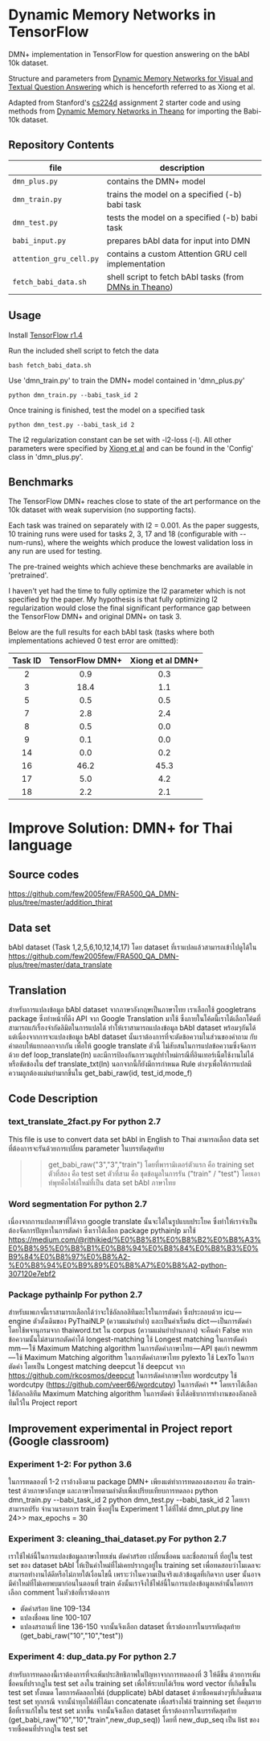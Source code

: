 # Dynamic Memory Networks in TensorFlow

DMN+ implementation in TensorFlow for question answering on the bAbI 10k dataset.

Structure and parameters from [Dynamic Memory Networks for Visual and Textual Question Answering](https://arxiv.org/abs/1603.01417) which is henceforth referred to as Xiong et al.

Adapted from Stanford's [cs224d](http://cs224d.stanford.edu/) assignment 2 starter code and using methods from [Dynamic Memory Networks in Theano](https://github.com/YerevaNN/Dynamic-memory-networks-in-Theano) for importing the Babi-10k dataset.

## Repository Contents
| file | description |
| --- | --- |
| `dmn_plus.py` | contains the DMN+ model |
| `dmn_train.py` | trains the model on a specified (-b) babi task|
| `dmn_test.py` | tests the model on a specified (-b) babi task |
| `babi_input.py` | prepares bAbI data for input into DMN |
| `attention_gru_cell.py` | contains a custom Attention GRU cell implementation |
| `fetch_babi_data.sh` | shell script to fetch bAbI tasks (from [DMNs in Theano](https://github.com/YerevaNN/Dynamic-memory-networks-in-Theano)) |

## Usage
Install [TensorFlow r1.4](https://www.tensorflow.org/install/)

Run the included shell script to fetch the data

	bash fetch_babi_data.sh

Use 'dmn_train.py' to train the DMN+ model contained in 'dmn_plus.py'

	python dmn_train.py --babi_task_id 2

Once training is finished, test the model on a specified task

	python dmn_test.py --babi_task_id 2

The l2 regularization constant can be set with -l2-loss (-l). All other parameters were specified by [Xiong et al](https://arxiv.org/abs/1603.01417) and can be found in the 'Config' class in 'dmn_plus.py'.

## Benchmarks
The TensorFlow DMN+ reaches close to state of the art performance on the 10k dataset with weak supervision (no supporting facts).

Each task was trained on separately with l2 = 0.001. As the paper suggests, 10 training runs were used for tasks 2, 3, 17 and 18 (configurable with --num-runs), where the weights which produce the lowest validation loss in any run are used for testing. 

The pre-trained weights which achieve these benchmarks are available in 'pretrained'.

I haven't yet had the time to fully optimize the l2 parameter which is not specified by the paper. My hypothesis is that fully optimizing l2 regularization would close the final significant performance gap between the TensorFlow DMN+ and original DMN+ on task 3. 

Below are the full results for each bAbI task (tasks where both implementations achieved 0 test error are omitted):

| Task ID | TensorFlow DMN+| Xiong et al DMN+ |
| :---: | :---: | :---: |
| 2 | 0.9 | 0.3 |
| 3 | 18.4 | 1.1 |
| 5 | 0.5 | 0.5 |
| 7 | 2.8 | 2.4 |
| 8 | 0.5 | 0.0 |
| 9 | 0.1 | 0.0 |
| 14 | 0.0 | 0.2 |
| 16 | 46.2 | 45.3 |
| 17 | 5.0 | 4.2 |
| 18 | 2.2 | 2.1 |

# Improve Solution: DMN+ for Thai language
## Source codes 
https://github.com/few2005few/FRA500_QA_DMN-plus/tree/master/addition_thirat

## Data set
bAbI dataset (Task 1,2,5,6,10,12,14,17)
โดย dataset ที่เราแปลแล้วสามารถเข้าไปดูได้ใน https://github.com/few2005few/FRA500_QA_DMN-plus/tree/master/data_translate

## Translation
สำหรับการแปลงข้อมูล bAbI dataset จากภาษาอังกฤษเป็นภาษาไทย เราเลือกใช้ googletrans package ซึ่งทำหน้าที่ดึง API จาก Google Translation มาใช้ ซึ่งภายในโค้ดนี้เราได้เลือกโค้ดที่สามารถแก้เรื่องจำกัดลิมิตในการแปลได้ ทำให้เราสามารถแปลงข้อมูล bAbI dataset พร้อมๆกันได้ แต่เนื่องจากการจะแปลงข้อมูล bAbI dataset นั้นเราต้องการที่จะตัดข้อความในส่วนของคำถาม กับคำตอบให้แยกออกจากกัน เพื่อให้ google translate ตัวนี้ ไม่สับสนในการแปลข้อความซึ่งจัดการด้วย def loop_translate(ln) และมีการป้องกันการวนลูปทำใหม่กรณีที่อินเทอร์เน็ตใช้งานไม่ได้ หรือขัดข้องใน  def translate_txt(ln) นอกจากนี้ก็ยังมีการกำหนด Rule ต่างๆเพื่อให้การแปลมีความถูกต้องแม่นยำมากขึ้นใน get_babi_raw(id, test_id,mode_f)

## Code Description
### text_translate_2fact.py  For python 2.7
This file is use to convert data set bAbI in English to Thai
สามารถเลือก data set ที่ต้องการจะรันด้วยการเปลี่ยน parameter ในบรรทัดสุดท้าย
>> get_babi_raw("3","3","train")
โดยที่พารามิเตอร์ตัวแรก คือ training set
ตัวที่สอง คือ test set
ตัวที่สาม คือ ชุดข้อมูลในการรัน ("train" / "test")
โดยเอาท์พุทคือไฟล์ใหม่ที่เป็น data set bAbI ภาษาไทย

### Word segmentation  For python 2.7
เนื่องจากการแปลภาษาที่ได้จาก google translate นั้นจะได้ในรูปแบบประโยค ซึ่งทำให้เราจำเป็นต้องจัดการปัญหาในการตัดคำ ซึ่งเราได้เลือก package pythainlp มาใช้
https://medium.com/@rithikied/%E0%B8%81%E0%B8%B2%E0%B8%A3%E0%B8%95%E0%B8%B1%E0%B8%94%E0%B8%84%E0%B8%B3%E0%B9%84%E0%B8%97%E0%B8%A2-%E0%B8%94%E0%B9%89%E0%B8%A7%E0%B8%A2-python-307120e7ebf2
### Package pythainlp  For python 2.7
สำหรับแพเกจนี้เราสามารถเลือกได้ว่าจะใช้อัลกอลิทึมอะไรในการตัดคำ ซึ่งประกอบด้วย
icu — engine ตัวดั้งเดิมของ PyThaiNLP (ความแม่นยำต่ำ) และเป็นค่าเริ่มต้น
dict — เป็นการตัดคำโดยใช้พจานุกรมจาก thaiword.txt ใน corpus (ความแม่นยำปานกลาง) จะคืนค่า False หากข้อความนั้นไม่สามารถตัดคำได้
longest-matching ใช้ Longest matching ในการตัดคำ
mm — ใช้ Maximum Matching algorithm ในการตัดคำภาษาไทย — API ชุดเก่า
newmm — ใช้ Maximum Matching algorithm ในการตัดคำภาษาไทย
pylexto ใช้ LexTo ในการตัดคำ โดยเป็น Longest matching
deepcut ใช้ deepcut จาก https://github.com/rkcosmos/deepcut ในการตัดคำภาษาไทย
wordcutpy ใช้ wordcutpy (https://github.com/veer66/wordcutpy) ในการตัดคำ
** โดยเราได้เลือกใช้อัลกอลิทึม Maximum Matching algorithm ในการตัดคำ ซึ่งได้อธิบาการทำงานของอัลกอลิทึมไว้ใน Project report

## Improvement experimental in Project report (Google classroom)
### Experiment 1-2:    For python 3.6
ในการทดลองที่ 1-2 เราอ้างอิงตาม package DMN+ เพียงแต่ทำการทดลองสองรอบ คือ train-test ด้วยภาษาอังกฤษ และภาษาไทยตามลำดับเพื่อเปรียบเทียบการทดลอง
python dmn_train.py --babi_task_id 2
python dmn_test.py --babi_task_id 2
โดยเราสามารถปรับ จำนวนรอบการ train ซึ่งอยู่ใน Experiment 1 ได้ที่ไฟล์ dmn_plut.py line 24>> max_epochs = 30

### Experiment 3: cleaning_thai_dataset.py  For python 2.7
เราใช้ไฟล์นี้ในการแปลงข้อมูลภาษาไทยเช่น ตัดคำสร้อย เปลี่ยนชื่อคน และชื่อสถานที่ ที่อยู่ใน test set ของ dataset bAbI ให้เป็นคำใหม่ที่ไม่เคยปรากฎอยู่ใน  training set เพื่อทดสอบว่าโมเดลจะสามารถทำงานได้ดีหรือไม่ภายใต้เงื่อนไขนี้ เพราะว่าในความเป็นจริงแล้วข้อมูลที่เกิดจาก user นั้นอาจมีคำใหม่ที่ไม่เคยพบมาก่อนในตอนที่ train
ดังนั้นเราจึงใช้ไฟล์นี้ในการแปลงข้อมูลเหล่านั้นโดยการเลือก comment ในหัวข้อที่เราต้องการ
- ตัดคำสร้อย line 109-134
- แปลงชื่อคน line 100-107
- แปลงสรถานที่ line 136-150
จากนั้นจึงเลือก dataset ที่เราต้องการในบรรทัดสุดท้าย (get_babi_raw("10","10","test"))

### Experiment 4: dup_data.py  For python 2.7
สำหรับการทดลองนี้เราต้องการที่จะเพิ่มประสิทธิภาพในปัญหาจากการทดลองที่ 3 ให้ดีขึ้น ด้วยการเพิ่มชื่อคนที่ปรากฎใน test set ลงใน training set เพื่อให้ระบบได้เรียน word vector ที่เกิดขึ้นใน test set ทั้งหมด โดยการคัดลอกไฟล์ (dupplicate) bAbI dataset ด้วยชื่อคนต่างๆที่เกิดขึ้นตาม test set ทุกกรณี จากนั้นำทุกไฟล์ที่ได้มา concatenate  เพื่อสร้างไฟล์ trainning set ที่คลุมรายชื่อที่เราแก้ไขใน test set มากขึ้น 
จากนั้นจึงเลือก dataset ที่เราต้องการในบรรทัดสุดท้าย (get_babi_raw("10","10","train",new_dup_seq))
โดยที่ new_dup_seq เป็น list ของรายชื่อคนที่ปรากฎใน test set
